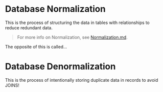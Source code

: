 # Database Normalization

This is the process of structuring the data in tables with relationships to reduce redundant data.

> For more info on Normalization, see [Normalization.md](../../DBMS/notes/normalisation.md).

The opposite of this is called...

# Database Denormalization

This is the process of intentionally storing duplicate data in records to avoid JOINS!
